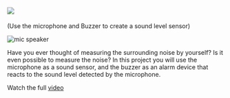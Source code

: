 # ![](https://place-hold.it/280x25/FFFFFF/532F4E/79E230&text=MICROPHONE_SPEAKER&bold&fontsize=18)

(Use the microphone and Buzzer to create a sound level sensor)

![mic speaker](https://user-images.githubusercontent.com/37689522/53421795-8fd2f180-39de-11e9-9a41-38020bf4bb90.gif)

Have you ever thought of measuring the surrounding noise by yourself? Is it even possible to measure the noise?
In this project you will use the microphone as a sound sensor, and the buzzer as an alarm device that reacts to the sound level detected by the microphone. 

Watch the full [video](https://www.youtube.com/watch?v=bSRxBlki2G8)
